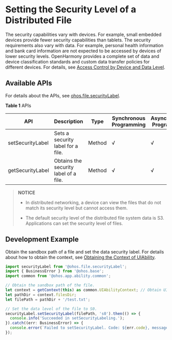 # Setting the Security Level of a Distributed File

The security capabilities vary with devices. For example, small embedded devices provide fewer security capabilities than tablets. The security requirements also vary with data. For example, personal health information and bank card information are not expected to be accessed by devices of lower security levels. OpenHarmony provides a complete set of data and device classification standards and custom data transfer policies for different devices. For details, see [Access Control by Device and Data Level](../database/access-control-by-device-and-data-level.md).

## Available APIs

For details about the APIs, see [ohos.file.securityLabel](../reference/apis/js-apis-file-securityLabel.md).

**Table 1** APIs

| API| Description| Type| Synchronous Programming| Asynchronous Programming|
| -------- | -------- | -------- | -------- | -------- |
| setSecurityLabel | Sets a security label for a file.| Method| √ | √ |
| getSecurityLabel | Obtains the security label of a file.| Method| √ | √ |

> **NOTICE**
>
> - In distributed networking, a device can view the files that do not match its security level but cannot access them.
>
> - The default security level of the distributed file system data is S3. Applications can set the security level of files.

## Development Example

Obtain the sandbox path of a file and set the data security label. For details about how to obtain the context, see [Obtaining the Context of UIAbility](../application-models/uiability-usage.md#obtaining-the-context-of-uiability).


```ts
import securityLabel from '@ohos.file.securityLabel';
import { BusinessError } from '@ohos.base';
import common from '@ohos.app.ability.common';

// Obtain the sandbox path of the file.
let context = getContext(this) as common.UIAbilityContext; // Obtain UIAbilityContext.
let pathDir = context.filesDir;
let filePath = pathDir + '/test.txt';

// Set the data level of the file to S0.
securityLabel.setSecurityLabel(filePath, 's0').then(() => {
  console.info('Succeeded in setSecurityLabeling.');
}).catch((err: BusinessError) => {
  console.error(`Failed to setSecurityLabel. Code: ${err.code}, message: ${err.message}`);
});
```
